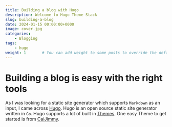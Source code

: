 ```yaml
---
title: Building a blog with Hugo
description: Welcome to Hugo Theme Stack
slug: building-a-blog
date: 2024-01-15 00:00:00+0000
image: cover.jpg
categories:
    - Blogging
tags:
    - hugo
weight: 1       # You can add weight to some posts to override the default sorting (date descending)
---
```


# Building a blog is easy with the right tools

As I was looking for a static site generator which supports `Markdown` as an input, I came across [Hugo](https://gohugo.io/). Hugo is an open source static site generator written in `Go`. Hugo supports a lot of built in [Themes](https://themes.gohugo.io/). One easy Theme to get started is [](https://github.com/CaiJimmy/hugo-theme-stack-starter) from [CaiJimmy](https://github.com/CaiJimmy).